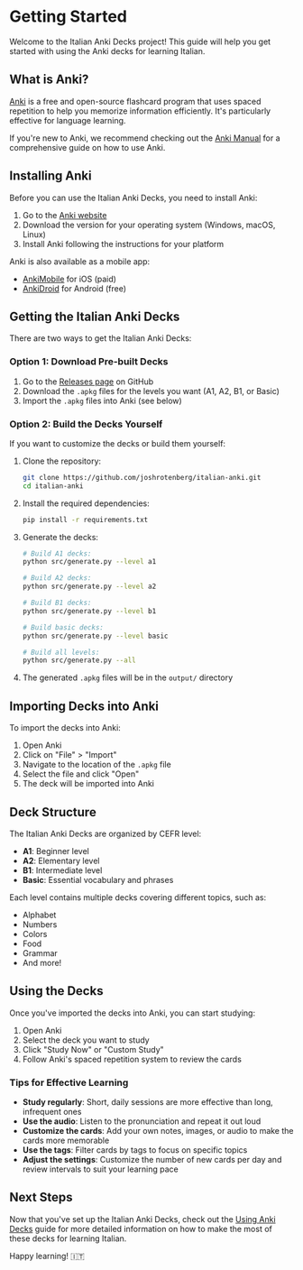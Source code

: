 # Getting Started

Welcome to the Italian Anki Decks project! This guide will help you get started with using the Anki decks for learning Italian.

## What is Anki?

[Anki](https://apps.ankiweb.net/) is a free and open-source flashcard program that uses spaced repetition to help you memorize information efficiently. It's particularly effective for language learning.

If you're new to Anki, we recommend checking out the [Anki Manual](https://docs.ankiweb.net/) for a comprehensive guide on how to use Anki.

## Installing Anki

Before you can use the Italian Anki Decks, you need to install Anki:

1. Go to the [Anki website](https://apps.ankiweb.net/)
2. Download the version for your operating system (Windows, macOS, Linux)
3. Install Anki following the instructions for your platform

Anki is also available as a mobile app:
- [AnkiMobile](https://apps.apple.com/us/app/ankimobile-flashcards/id373493387) for iOS (paid)
- [AnkiDroid](https://play.google.com/store/apps/details?id=com.ichi2.anki) for Android (free)

## Getting the Italian Anki Decks

There are two ways to get the Italian Anki Decks:

### Option 1: Download Pre-built Decks

1. Go to the [Releases page](https://github.com/joshrotenberg/italian-anki/releases) on GitHub
2. Download the `.apkg` files for the levels you want (A1, A2, B1, or Basic)
3. Import the `.apkg` files into Anki (see below)

### Option 2: Build the Decks Yourself

If you want to customize the decks or build them yourself:

1. Clone the repository:
   ```bash
   git clone https://github.com/joshrotenberg/italian-anki.git
   cd italian-anki
   ```

2. Install the required dependencies:
   ```bash
   pip install -r requirements.txt
   ```

3. Generate the decks:
   ```bash
   # Build A1 decks:
   python src/generate.py --level a1

   # Build A2 decks:
   python src/generate.py --level a2

   # Build B1 decks:
   python src/generate.py --level b1

   # Build basic decks:
   python src/generate.py --level basic

   # Build all levels:
   python src/generate.py --all
   ```

4. The generated `.apkg` files will be in the `output/` directory

## Importing Decks into Anki

To import the decks into Anki:

1. Open Anki
2. Click on "File" > "Import"
3. Navigate to the location of the `.apkg` file
4. Select the file and click "Open"
5. The deck will be imported into Anki

## Deck Structure

The Italian Anki Decks are organized by CEFR level:

- **A1**: Beginner level
- **A2**: Elementary level
- **B1**: Intermediate level
- **Basic**: Essential vocabulary and phrases

Each level contains multiple decks covering different topics, such as:

- Alphabet
- Numbers
- Colors
- Food
- Grammar
- And more!

## Using the Decks

Once you've imported the decks into Anki, you can start studying:

1. Open Anki
2. Select the deck you want to study
3. Click "Study Now" or "Custom Study"
4. Follow Anki's spaced repetition system to review the cards

### Tips for Effective Learning

- **Study regularly**: Short, daily sessions are more effective than long, infrequent ones
- **Use the audio**: Listen to the pronunciation and repeat it out loud
- **Customize the cards**: Add your own notes, images, or audio to make the cards more memorable
- **Use the tags**: Filter cards by tags to focus on specific topics
- **Adjust the settings**: Customize the number of new cards per day and review intervals to suit your learning pace

## Next Steps

Now that you've set up the Italian Anki Decks, check out the [Using Anki Decks](using-anki-decks.md) guide for more detailed information on how to make the most of these decks for learning Italian.

Happy learning! 🇮🇹